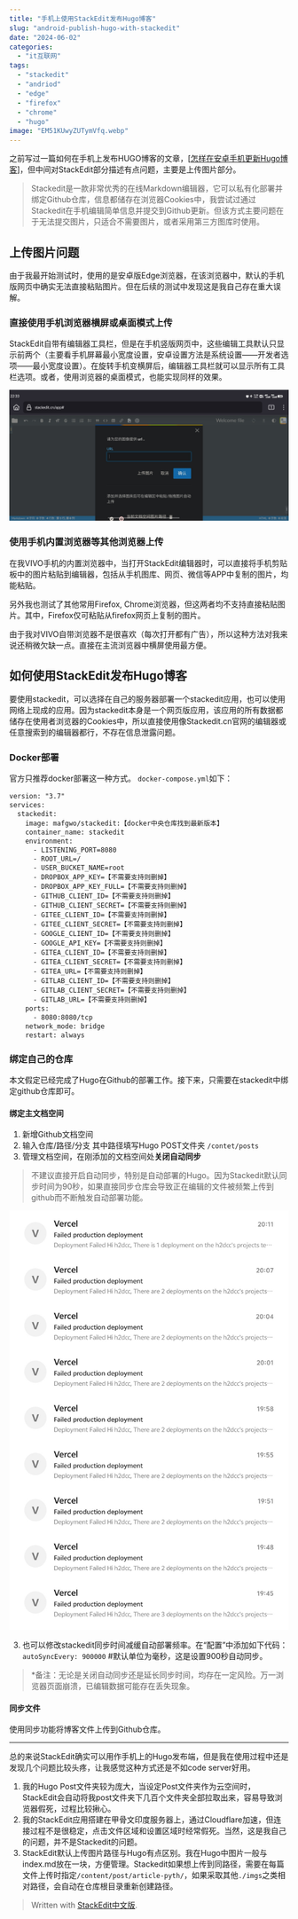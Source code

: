 ```yaml
---
title: "手机上使用StackEdit发布Hugo博客"  
slug: "android-publish-hugo-with-stackedit"  
date: "2024-06-02"  
categories: 
  - "it互联网"  
tags: 
  - "stackedit"
  - "andriod"
  - "edge"
  - "firefox"
  - "chrome"
  - "hugo"
image: "EM51KUwyZUTymVfq.webp"  
---
```




之前写过一篇如何在手机上发布HUGO博客的文章，[[怎样在安卓手机更新Hugo博客](https://hyruo.com/article/how-to-update-a-hugo-blog-on-an-android-phone/)]，但中间对StackEdit部分描述有点问题，主要是上传图片部分。

> Stackedit是一款非常优秀的在线Markdown编辑器，它可以私有化部署并绑定Github仓库，信息都储存在浏览器Cookies中，我尝试过通过Stackedit在手机编辑简单信息并提交到Github更新。但该方式主要问题在于无法提交图片，只适合不需要图片，或者采用第三方图库时使用。

## 上传图片问题

由于我最开始测试时，使用的是安卓版Edge浏览器，在该浏览器中，默认的手机版网页中确实无法直接粘贴图片。但在后续的测试中发现这是我自己存在重大误解。

### 直接使用手机浏览器横屏或桌面模式上传

StackEdit自带有编辑器工具栏，但是在手机竖版网页中，这些编辑工具默认只显示前两个（主要看手机屏幕最小宽度设置，安卓设置方法是系统设置——开发者选项——最小宽度设置）。在旋转手机变横屏后，编辑器工具栏就可以显示所有工具栏选项。或者，使用浏览器的桌面模式，也能实现同样的效果。

![stackedit](7K8Z7gYcjgHx9Prp.jpeg)



### 使用手机内置浏览器等其他浏览器上传

在我VIVO手机的内置浏览器中，当打开StackEdit编辑器时，可以直接将手机剪贴板中的图片粘贴到编辑器，包括从手机图库、网页、微信等APP中复制的图片，均能粘贴。

另外我也测试了其他常用Firefox, Chrome浏览器，但这两者均不支持直接粘贴图片。其中，Firefox仅可粘贴从firefox网页上复制的图片。

由于我对VIVO自带浏览器不是很喜欢（每次打开都有广告），所以这种方法对我来说还稍微欠缺一点。直接在主流浏览器中横屏使用最方便。


## 如何使用StackEdit发布Hugo博客

要使用stackedit，可以选择在自己的服务器部署一个stackedit应用，也可以使用网络上现成的应用。因为stackedit本身是一个网页版应用，该应用的所有数据都储存在使用者浏览器的Cookies中，所以直接使用像Stackedit.cn官网的编辑器或任意搜索到的编辑器都行，不存在信息泄露问题。

### Docker部署
官方只推荐docker部署这一种方式。
`docker-compose.yml`如下：

```
version: "3.7"
services:
  stackedit:
    image: mafgwo/stackedit:【docker中央仓库找到最新版本】
    container_name: stackedit
    environment:
      - LISTENING_PORT=8080
      - ROOT_URL=/
      - USER_BUCKET_NAME=root
      - DROPBOX_APP_KEY=【不需要支持则删掉】
      - DROPBOX_APP_KEY_FULL=【不需要支持则删掉】
      - GITHUB_CLIENT_ID=【不需要支持则删掉】
      - GITHUB_CLIENT_SECRET=【不需要支持则删掉】
      - GITEE_CLIENT_ID=【不需要支持则删掉】
      - GITEE_CLIENT_SECRET=【不需要支持则删掉】
      - GOOGLE_CLIENT_ID=【不需要支持则删掉】
      - GOOGLE_API_KEY=【不需要支持则删掉】
      - GITEA_CLIENT_ID=【不需要支持则删掉】
      - GITEA_CLIENT_SECRET=【不需要支持则删掉】
      - GITEA_URL=【不需要支持则删掉】
      - GITLAB_CLIENT_ID=【不需要支持则删掉】
      - GITLAB_CLIENT_SECRET=【不需要支持则删掉】
      - GITLAB_URL=【不需要支持则删掉】
    ports:
      - 8080:8080/tcp
    network_mode: bridge
    restart: always
```

### 绑定自己的仓库

本文假定已经完成了Hugo在Github的部署工作。接下来，只需要在stackedit中绑定github仓库即可。

#### 绑定主文档空间
1. 新增Github文档空间
2. 输入仓库/路径/分支 其中路径填写Hugo POST文件夹 `/contet/posts`
3. 管理文档空间，在刚添加的文档空间处**关闭自动同步**

> 不建议直接开启自动同步，特别是自动部署的Hugo。因为Stackedit默认同步时间为90秒，如果直接同步仓库会导致正在编辑的文件被频繁上传到github而不断触发自动部署功能。

![频繁部署](ss.jpg)

3. 也可以修改stackedit同步时间减缓自动部署频率。在“配置”中添加如下代码：
`autoSyncEvery: 900000` #默认单位为毫秒，这是设置900秒自动同步。

> *备注：无论是关闭自动同步还是延长同步时间，均存在一定风险。万一浏览器页面崩溃，已编辑数据可能存在丢失现象。

#### 同步文件
使用同步功能将博客文件上传到Github仓库。

---

总的来说StackEdit确实可以用作手机上的Hugo发布端，但是我在使用过程中还是发现几个问题比较头疼，让我感觉这种方式还是不如code server好用。

1. 我的Hugo Post文件夹较为庞大，当设定Post文件夹作为云空间时，StackEdit会自动将我post文件夹下几百个文件夹全部拉取出来，容易导致浏览器假死，过程比较揪心。
2. 我的StackEdit应用搭建在甲骨文印度服务器上，通过Cloudflare加速，但连接过程不是很稳定，点击文件区域和设置区域时经常假死。当然，这是我自己的问题，并不是Stackedit的问题。
3. StackEdit默认上传图片路径与Hugo有点区别。我在Hugo中图片一般与index.md放在一块，方便管理。Stackedit如果想上传到同路径，需要在每篇文件上传时指定`/content/post/article-pyth/`，如果采取其他`./imgs`之类相对路径，会自动在仓库根目录重新创建路径。


> Written with [StackEdit中文版](https://editor.hyruo.com/).
